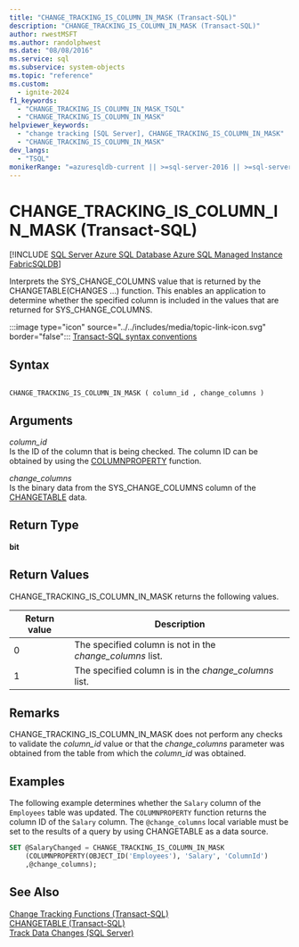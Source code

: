 ```yaml
---
title: "CHANGE_TRACKING_IS_COLUMN_IN_MASK (Transact-SQL)"
description: "CHANGE_TRACKING_IS_COLUMN_IN_MASK (Transact-SQL)"
author: rwestMSFT
ms.author: randolphwest
ms.date: "08/08/2016"
ms.service: sql
ms.subservice: system-objects
ms.topic: "reference"
ms.custom:
  - ignite-2024
f1_keywords:
  - "CHANGE_TRACKING_IS_COLUMN_IN_MASK_TSQL"
  - "CHANGE_TRACKING_IS_COLUMN_IN_MASK"
helpviewer_keywords:
  - "change tracking [SQL Server], CHANGE_TRACKING_IS_COLUMN_IN_MASK"
  - "CHANGE_TRACKING_IS_COLUMN_IN_MASK"
dev_langs:
  - "TSQL"
monikerRange: "=azuresqldb-current || >=sql-server-2016 || >=sql-server-linux-2017 || =azuresqldb-mi-current || =fabric"
---
```

# CHANGE_TRACKING_IS_COLUMN_IN_MASK (Transact-SQL)
[!INCLUDE [SQL Server Azure SQL Database Azure SQL Managed Instance FabricSQLDB](../../includes/applies-to-version/sql-asdb-asdbmi-fabricsqldb.md)]

  Interprets the SYS_CHANGE_COLUMNS value that is returned by the CHANGETABLE(CHANGES ...) function. This enables an application to determine whether the specified column is included in the values that are returned for SYS_CHANGE_COLUMNS.  
  
 :::image type="icon" source="../../includes/media/topic-link-icon.svg" border="false"::: [Transact-SQL syntax conventions](../../t-sql/language-elements/transact-sql-syntax-conventions-transact-sql.md)  
  
## Syntax  
  
```  
  
CHANGE_TRACKING_IS_COLUMN_IN_MASK ( column_id , change_columns )  
```  
  
## Arguments  
 *column_id*  
 Is the ID of the column that is being checked. The column ID can be obtained by using the [COLUMNPROPERTY](../../t-sql/functions/columnproperty-transact-sql.md) function.  
  
 *change_columns*  
 Is the binary data from the SYS_CHANGE_COLUMNS column of the [CHANGETABLE](../../relational-databases/system-functions/changetable-transact-sql.md) data.  
  
## Return Type  
 **bit**  
  
## Return Values  
 CHANGE_TRACKING_IS_COLUMN_IN_MASK returns the following values.  
  
|Return value|Description|  
|------------------|-----------------|  
|0|The specified column is not in the *change_columns* list.|  
|1|The specified column is in the *change_columns* list.|  
  
## Remarks  
 CHANGE_TRACKING_IS_COLUMN_IN_MASK does not perform any checks to validate the *column_id* value or that the *change_columns* parameter was obtained from the table from which the *column_id* was obtained.  
  
## Examples  
 The following example determines whether the `Salary` column of the `Employees` table was updated. The `COLUMNPROPERTY` function returns the column ID of the `Salary` column. The `@change_columns` local variable must be set to the results of a query by using CHANGETABLE as a data source.  
  
```sql  
SET @SalaryChanged = CHANGE_TRACKING_IS_COLUMN_IN_MASK  
    (COLUMNPROPERTY(OBJECT_ID('Employees'), 'Salary', 'ColumnId')  
    ,@change_columns);  
```  
  
## See Also  
 [Change Tracking Functions &#40;Transact-SQL&#41;](../../relational-databases/system-functions/change-tracking-functions-transact-sql.md)   
 [CHANGETABLE &#40;Transact-SQL&#41;](../../relational-databases/system-functions/changetable-transact-sql.md)   
 [Track Data Changes &#40;SQL Server&#41;](../../relational-databases/track-changes/track-data-changes-sql-server.md)  
  
  
